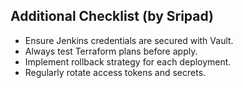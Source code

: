 ## Additional Checklist (by Sripad)

- Ensure Jenkins credentials are secured with Vault.
- Always test Terraform plans before apply.
- Implement rollback strategy for each deployment.
- Regularly rotate access tokens and secrets.
